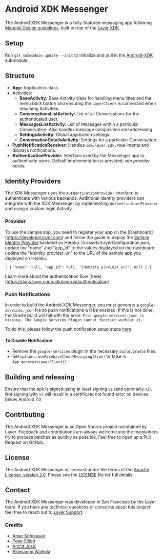 # Android XDK Messenger

The Android XDK Messenger is a fully-featured messaging app following [Material Design guidelines](https://www.google.com/design/spec/material-design/introduction.html#introduction-goals), built on top of the [Layer XDK](https://github.com/layerhq/Android-XDK).

## <a name="setup"></a>Setup

Run `git submodule update --init` to initialize and pull in the [Android-XDK](https://github.com/layerhq/Android-XDK) submodule.

## <a name="structure"></a>Structure

* **App:** Application class.
* Activities:
  * **BaseActivity:** Base Activity class for handling menu titles and the menu back button and ensuring the `LayerClient` is connected when resuming Activities.
  * **ConversationsListActivity:** List of all Conversations for the authenticated user.
  * **MessagesListActivity:** List of Messages within a particular Conversation.  Also handles message composition and addressing.
  * **SettingsActivity:** Global application settings.
  * **ConversationDetailsActivity:** Settings for a particular Conversation.
* **PushNotificationReceiver:** Handles `com.layer.sdk.PUSH` Intents and displays notifications.
* **AuthenticationProvider:** Interface used by the Messenger app to authenticate users.  Default implementation is provided; see *provider* below.

## <a name="identityproviders"></a>Identity Providers

The XDK Messenger uses the `AuthenticationProvider` interface to authenticate with various backends.  Additional identity providers can integrate with the XDK Messenger by implementing `AuthenticationProvider` and using a custom login Activity.

### <a name="provider"></a> Provider
To use the sample app, you need to register your app on the [Dashboard] (https://developer.layer.com) and follow the guide to deploy the [Sample Identity Provider](https://github.com/layerhq/layer-identity-provider) backend on Heroku. In assets/LayerConfiguration.json, update the "name" and "app_id" to the values displayed on the dashboard; update the "identity_provider_url" to the URL of the sample app you deployed on Heroku.

`[
  {
    "name": null,
    "app_id": null,
    "identity_provider_url": null
  }
]`

Learn more about the authentication flow [here] (https://docs.layer.com/sdk/android/authentication).

### <a name="pushnotifications"></a>Push Notifications

In order to build the Android XDK Messenger, you must generate a `google-services.json` file so push notifications will be enabled. If this is not done, the Gradle build will fail with the error: `File google-services.json is missing. The Google Services Plugin cannot function without it.`

To do this, please follow the push notification setup steps [here](https://docs.layer.com/sdk/android/push).

#### To Disable Notification
* Remove the `google-services` plugin in the necessary `build.gradle` files.
* Set `options.useFirebaseCloudMessaging(true)` to false in `App.generateLayerClient()`

## Building and releasing
Ensure that the apk is signed using at least signing `v1` (and optionally `v2`). Not signing with `v1` will result in a certificate not found error on devices below Android 7.0


## <a name="contributing"></a>Contributing
The Android XDK Messenger is an Open Source project maintained by Layer. Feedback and contributions are always welcome and the maintainers try to process patches as quickly as possible. Feel free to open up a Pull Request on GitHub.

## <a name="license"></a>License

The Android XDK Messenger is licensed under the terms of the [Apache License, version 2.0](http://www.apache.org/licenses/LICENSE-2.0.html). Please see the [LICENSE](LICENSE) file for full details.

## <a name="contact"></a>Contact

The Android XDK Messenger was developed in San Francisco by the Layer team. If you have any technical questions or concerns about this project feel free to reach out to [Layer Support](mailto:support@layer.com).

### <a name="credits"></a>Credits

* [Amar Srinivasan](https://github.com/sriamar)
* [Peter Elliott](https://github.com/smpete)
* [Archit Joshi](https://github.com/thecombatwombat)
* [Akinsanmi Waleola](https://github.com/andela-wakinsanmi)
